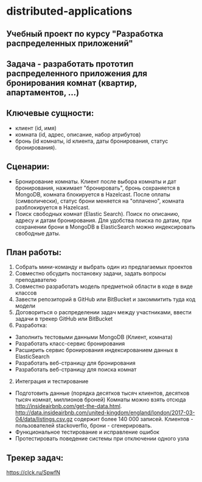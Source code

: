 # distributed-applications
## Учебный проект по курсу "Разработка распределенных приложений"

## Задача - разработать прототип распределенного приложения для бронирования комнат (квартир, апартаментов, ...)
## Ключевые сущности:
- клиент (id, имя)
- комната (id, адрес, описание, набор атрибутов)
- бронь (id комнаты, id клиента, даты бронирования, статус бронирования).
## Сценарии:
- Бронирование комнаты. Клиент после выбора комнаты и дат бронирования, нажимает "бронировать", бронь сохраняется в MongoDB, комната блокируется в Hazelcast. После оплаты (символически), статус брони меняется на "оплачено", комната разблокируется в Hazelcast.
- Поиск свободных комнат (Elastic Search). Поиск по описанию, адресу и датам бронирования. Для удобства поиска по датам, при сохранении брони в MongoDB в ElasticSearch можно индексировать свободные даты.
## План работы:
1. Собрать мини-команду и выбрать один из предлагаемых проектов
2. Совместно обсудить постановку задачи, задать вопросы преподавателю
3. Совместно разработать модель предметной области в коде в виде классов
4. Завести репозиторий в GitHub или BitBucket и закоммитить туда код модели
5. Договориться о распределении задач между участниками, ввести задачи в трекер GitHub или BitBucket
1. Разработка:
- Заполнить тестовыми данными MongoDB (Клиент, комната)
- Разработать класс-сервис бронирования
- Расширить сервис бронирования индексированием данных в ElasticSearch
- Разработать веб-страницу для бронирования
- Разработать веб-страницу для поиска комнат
2. Интеграция и тестирование
- Подготовить данные (порядка десятков тысяч клиентов, десятков тысяч комнат, миллионов броней) Комнаты можно взять отсюда http://insideairbnb.com/get-the-data.html.  http://data.insideairbnb.com/united-kingdom/england/london/2017-03-04/data/listings.csv.gz содержит более 140 000 записей. Клиентов - пользователей stackoverflo,  брони - сгенерировать.
- Функциональное тестирование и исправление ошибок
- Протестировать поведение системы при отключении одного узла
## Трекер задач:
https://clck.ru/SpwfN